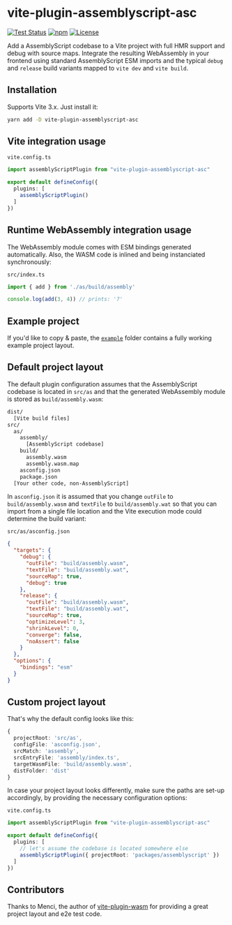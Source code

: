 # vite-plugin-assemblyscript-asc

[![Test Status](https://img.shields.io/github/workflow/status/krymel/vite-plugin-assemblyscript/Test?style=flat-square)](https://github.com/krymel/vite-plugin-assemblyscript/actions?query=workflow%3ATest)
[![npm](https://img.shields.io/npm/v/vite-plugin-assemblyscript-asc?style=flat-square)](https://www.npmjs.com/package/vite-plugin-assemblyscript-asc)
[![License](https://img.shields.io/github/license/krymel/vite-plugin-assemblyscript?style=flat-square)](LICENSE)

Add a AssemblyScript codebase to a Vite project with full HMR support and debug with source maps.
Integrate the resulting WebAssembly in your frontend using standard AssemblyScript ESM imports
and the typical `debug` and `release` build variants mapped to `vite dev` and `vite build`.

## Installation

Supports Vite 3.x. Just install it:

```bash
yarn add -D vite-plugin-assemblyscript-asc
```

## Vite integration usage

`vite.config.ts`
```typescript
import assemblyScriptPlugin from "vite-plugin-assemblyscript-asc"

export default defineConfig({
  plugins: [
    assemblyScriptPlugin()
  ]
})
```

## Runtime WebAssembly integration usage

The WebAssembly module comes with ESM bindings generated automatically.
Also, the WASM code is inlined and being instanciated synchronously:

`src/index.ts`
```typescript 
import { add } from './as/build/assembly'

console.log(add(3, 4)) // prints: '7'
```

## Example project

If you'd like to copy & paste, the [`example`](https://github.com/krymel/vite-plugin-assemblyscript-asc/tree/main/example) folder contains a fully working example project layout.

## Default project layout

The default plugin configuration assumes that the AssemblyScript codebase is located in `src/as` and that the generated WebAssembly module is stored as `build/assembly.wasm`:

```bash
dist/
  [Vite build files]
src/
  as/
    assembly/
      [AssemblyScript codebase]
    build/
      assembly.wasm
      assembly.wasm.map
    asconfig.json
    package.json
  [Your other code, non-AssemblyScript]
```

In `asconfig.json` it is assumed that you change `outFile` to `build/assembly.wasm` and
`textFile` to `build/assembly.wat` so that you can import from a single file location
and the Vite execution mode could determine the build variant:

`src/as/asconfig.json`
```json
{
  "targets": {
    "debug": {
      "outFile": "build/assembly.wasm",
      "textFile": "build/assembly.wat",
      "sourceMap": true,
      "debug": true
    },
    "release": {
      "outFile": "build/assembly.wasm",
      "textFile": "build/assembly.wat",
      "sourceMap": true,
      "optimizeLevel": 3,
      "shrinkLevel": 0,
      "converge": false,
      "noAssert": false
    }
  },
  "options": {
    "bindings": "esm"
  }
}
```

## Custom project layout

That's why the default config looks like this:

```ts
{
  projectRoot: 'src/as',
  configFile: 'asconfig.json',
  srcMatch: 'assembly',
  srcEntryFile: 'assembly/index.ts',
  targetWasmFile: 'build/assembly.wasm',
  distFolder: 'dist'
}
```

In case your project layout looks differently, make sure the paths are set-up accordingly, 
by providing the necessary configuration options:

`vite.config.ts`
```typescript
import assemblyScriptPlugin from "vite-plugin-assemblyscript-asc"

export default defineConfig({
  plugins: [
    // let's assume the codebase is located somewhere else
    assemblyScriptPlugin({ projectRoot: 'packages/assemblyscript' })
  ]
})
```

## Contributors

Thanks to Menci, the author of [vite-plugin-wasm](https://github.com/Menci/vite-plugin-wasm) 
for providing a great project layout and e2e test code.